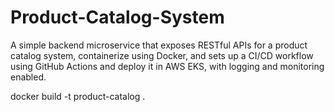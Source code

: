 # Product-Catalog-System
A simple backend microservice that exposes RESTful APIs for a product catalog system, containerize using Docker, and sets up a CI/CD workflow using GitHub Actions and deploy it in AWS EKS, with logging and monitoring enabled.

docker build -t product-catalog .

